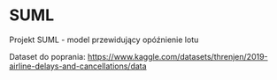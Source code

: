 # SUML
Projekt SUML - model przewidujący opóźnienie lotu

Dataset do poprania: https://www.kaggle.com/datasets/threnjen/2019-airline-delays-and-cancellations/data
